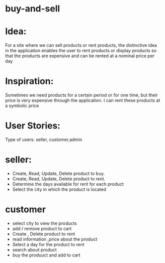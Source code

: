 # buy-and-sell
# Idea:
 For a site where we can sell products or rent products, the distinctive idea in the application enables the user to rent products or display products so that the products are expensive and can be rented at a nominal price per day
 
# Inspiration:
 Sometimes we need products for a certain period or for one time, but their price is very expensive through the application. I can rent these products at a symbolic price
 
 # User Stories:
 Type of users: seller, customer,admin
 
 
 # seller:
 - Create, Read, Update, Delete product to buy.
 - Create, Read, Update, Delete product to rent.
 - Determine the days available for rent for each product
 - Select the city in which the product is located
  
 

 
 # customer
 - select city to view the products
- add / remove product to cart
 - Create , Delete product to rent
- read information ,price about the product
 - Select a day for the product to rent
 - search about product
 - buy the produuct and add to cart
    
 
 
 

 
 
 
 

 
